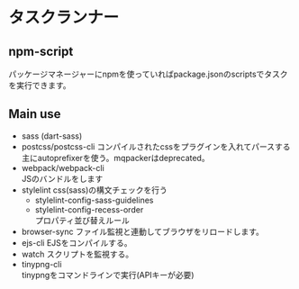 # タスクランナー

## npm-script
パッケージマネージャーにnpmを使っていればpackage.jsonのscriptsでタスクを実行できます。


## Main use
- sass (dart-sass)
- postcss/postcss-cli
  コンパイルされたcssをプラグインを入れてパースする  
  主にautoprefixerを使う。mqpackerはdeprecated。
- webpack/webpack-cli  
  JSのバンドルをします
- stylelint 
  css(sass)の構文チェックを行う  
  * stylelint-config-sass-guidelines  
  * stylelint-config-recess-order  
    プロパティ並び替えルール
- browser-sync
  ファイル監視と連動してブラウザをリロードします。
- ejs-cli
  EJSをコンパイルする。
- watch
  スクリプトを監視する。
- tinypng-cli  
  tinypngをコマンドラインで実行(APIキーが必要)